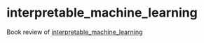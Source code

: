 # interpretable_machine_learning
Book review of [interpretable_machine_learning](https://christophm.github.io/interpretable-ml-book/)
